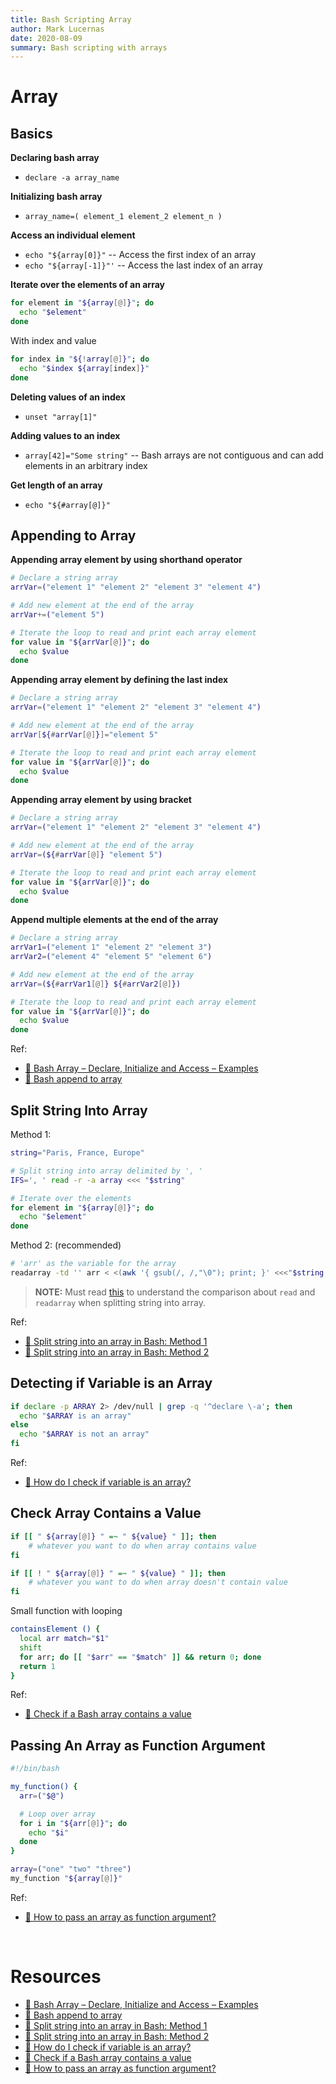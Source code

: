 ```yaml
---
title: Bash Scripting Array
author: Mark Lucernas
date: 2020-08-09
summary: Bash scripting with arrays
---
```



# Array

## Basics

**Declaring bash array**

- `declare -a array_name`


**Initializing bash array**

- `array_name=( element_1 element_2 element_n ) `


**Access an individual element**

- `echo "${array[0]}"` -- Access the first index of an array
- `echo "${array[-1]}"'` -- Access the last index of an array


**Iterate over the elements of an array**

```sh
for element in "${array[@]}"; do
  echo "$element"
done
```

With index and value

```sh
for index in "${!array[@]}"; do
  echo "$index ${array[index]}"
done
```

**Deleting values of an index**

- `unset "array[1]"`


**Adding values to an index**

- `array[42]="Some string"` -- Bash arrays are not contiguous and can add
    elements in an arbitrary index


**Get length of an array**

- `echo "${#array[@]}"`


## Appending to Array

**Appending array element by using shorthand operator**

```sh
# Declare a string array
arrVar=("element 1" "element 2" "element 3" "element 4")

# Add new element at the end of the array
arrVar+=("element 5")

# Iterate the loop to read and print each array element
for value in "${arrVar[@]}"; do
  echo $value
done
```

**Appending array element by defining the last index**

```sh
# Declare a string array
arrVar=("element 1" "element 2" "element 3" "element 4")

# Add new element at the end of the array
arrVar[${#arrVar[@]}]="element 5"

# Iterate the loop to read and print each array element
for value in "${arrVar[@]}"; do
  echo $value
done
```

**Appending array element by using bracket**

```sh
# Declare a string array
arrVar=("element 1" "element 2" "element 3" "element 4")

# Add new element at the end of the array
arrVar=(${#arrVar[@]} "element 5")

# Iterate the loop to read and print each array element
for value in "${arrVar[@]}"; do
  echo $value
done
```

**Append multiple elements at the end of the array**

```sh
# Declare a string array
arrVar1=("element 1" "element 2" "element 3")
arrVar2=("element 4" "element 5" "element 6")

# Add new element at the end of the array
arrVar=(${#arrVar1[@]} ${#arrVar2[@]})

# Iterate the loop to read and print each array element
for value in "${arrVar[@]}"; do
  echo $value
done
```

Ref:

- [📄 Bash Array – Declare, Initialize and Access – Examples](https://www.tutorialkart.com/bash-shell-scripting/bash-array/)
- [📄 Bash append to array](https://linuxhint.com/bash_append_array/)


## Split String Into Array

Method 1:

```sh
string="Paris, France, Europe"

# Split string into array delimited by ', '
IFS=', ' read -r -a array <<< "$string"

# Iterate over the elements
for element in "${array[@]}"; do
  echo "$element"
done
```

Method 2: (recommended)

```sh
# 'arr' as the variable for the array
readarray -td '' arr < <(awk '{ gsub(/, /,"\0"); print; }' <<<"$string, "); unset 'arr[-1]'; declare -p arr;
```

> **NOTE:** Must read [this](https://stackoverflow.com/a/45201229/11850077) to
understand the comparison about `read` and `readarray` when splitting string
into array.

Ref:

- [📄 Split string into an array in Bash: Method 1](https://stackoverflow.com/a/10586169/11850077)
- [📄 Split string into an array in Bash: Method 2](https://stackoverflow.com/a/45201229/11850077)


## Detecting if Variable is an Array


```sh
if declare -p ARRAY 2> /dev/null | grep -q '^declare \-a'; then
  echo "$ARRAY is an array"
else
  echo "$ARRAY is not an array"
fi
```

Ref:

- [📄 How do I check if variable is an array?](https://stackoverflow.com/a/14525326/11850077)


## Check Array Contains a Value

```sh
if [[ " ${array[@]} " =~ " ${value} " ]]; then
    # whatever you want to do when array contains value
fi

if [[ ! " ${array[@]} " =~ " ${value} " ]]; then
    # whatever you want to do when array doesn't contain value
fi
```

Small function with looping

```sh
containsElement () {
  local arr match="$1"
  shift
  for arr; do [[ "$arr" == "$match" ]] && return 0; done
  return 1
}
```

Ref:

- [📄 Check if a Bash array contains a value](https://stackoverflow.com/a/15394738/11850077)


## Passing An Array as Function Argument

```sh
#!/bin/bash

my_function() {
  arr=("$@")

  # Loop over array
  for i in "${arr[@]}"; do
    echo "$i"
  done
}

array=("one" "two" "three")
my_function "${array[@]}"
```

Ref:

- [📄 How to pass an array as function argument?](https://askubuntu.com/a/674347)


<br>

# Resources

- [📄 Bash Array – Declare, Initialize and Access – Examples](https://www.tutorialkart.com/bash-shell-scripting/bash-array/)
- [📄 Bash append to array](https://linuxhint.com/bash_append_array/)
- [📄 Split string into an array in Bash: Method 1](https://stackoverflow.com/a/10586169/11850077)
- [📄 Split string into an array in Bash: Method 2](https://stackoverflow.com/a/45201229/11850077)
- [📄 How do I check if variable is an array?](https://stackoverflow.com/a/14525326/11850077)
- [📄 Check if a Bash array contains a value](https://stackoverflow.com/a/15394738/11850077)
- [📄 How to pass an array as function argument?](https://askubuntu.com/a/674347)

